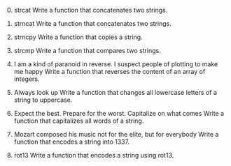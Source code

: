 0. strcat Write a function that concatenates two strings.

1. strncat Write a function that concatenates two strings.

2. strncpy Write a function that copies a string.

3. strcmp Write a function that compares two strings.

4. I am a kind of paranoid in reverse. I suspect people of plotting to make me happy Write a function that reverses the content of an array of integers.

5. Always look up Write a function that changes all lowercase letters of a string to uppercase.

6. Expect the best. Prepare for the worst. Capitalize on what comes Write a function that capitalizes all words of a string.

7. Mozart composed his music not for the elite, but for everybody Write a function that encodes a string into 1337.

8. rot13 Write a function that encodes a string using rot13.
